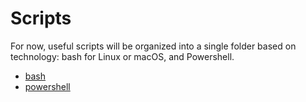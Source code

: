 # Scripts

For now, useful scripts will be organized into a single folder based on technology: bash for Linux or macOS, and Powershell.

- [bash](./bash)
- [powershell](./powershell)